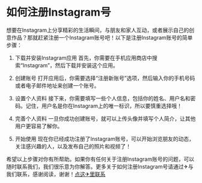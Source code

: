 # 如何注册Instagram号

想要在Instagram上分享精彩的生活瞬间，与朋友和家人互动，或者展示自己的创意作品？那就赶紧注册一个Instagram账号吧！以下是注册Instagram账号的简单步骤：

1. 下载并安装Instagram应用
   首先，你需要在手机应用商店中搜索“Instagram”，然后下载并安装这个应用。

2. 创建账号
   打开应用后，你需要选择“注册新账号”选项，然后输入你的手机号码或者电子邮件地址来创建一个账号。

3. 设置个人资料
   接下来，你需要填写一些个人信息，包括你的姓名、用户名和密码。记住，用户名是你在Instagram上的唯一标识，所以要慎重选择哦！

4. 完善个人资料
   一旦你成功创建账号，就可以上传头像并填写个人简介，让其他用户更容易了解你。

5. 开始使用
   现在你已经成功注册了Instagram账号，可以开始浏览朋友的动态，关注感兴趣的人，以及发布自己的照片和视频了！

希望以上步骤对你有所帮助。如果你有任何关于注册Instagram账号的问题，可以随时联系我们，我们很乐意为你解答。更多关于如何注册Instagram号请通过✈与我们联系，感谢阅读，谢谢！[点这✈里联系](https://c.k02.cc)